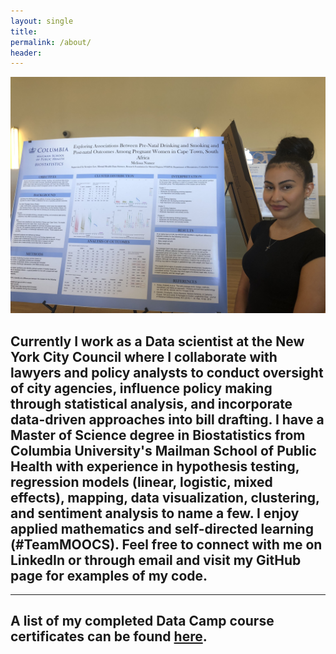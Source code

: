 ```yaml
---
layout: single
title:
permalink: /about/
header:
---
```



<img src="/images/IMG_1721.jpg" alt="hi" class="inline"/>

## Currently I work as a Data scientist at the New York City Council where I collaborate with lawyers and policy analysts to conduct oversight of city agencies, influence policy making through statistical analysis, and incorporate data-driven approaches into bill drafting. I have a Master of Science degree in Biostatistics from Columbia University's Mailman School of Public Health with experience in hypothesis testing, regression models (linear, logistic, mixed effects), mapping, data visualization, clustering, and sentiment analysis to name a few. I enjoy applied mathematics and self-directed learning (#TeamMOOCS). Feel free to connect with me on LinkedIn or through email and visit my GitHub page for examples of my code.

---

## A list of my completed Data Camp course certificates can be found [here](https://melissa-nunez.github.io/certificates).
